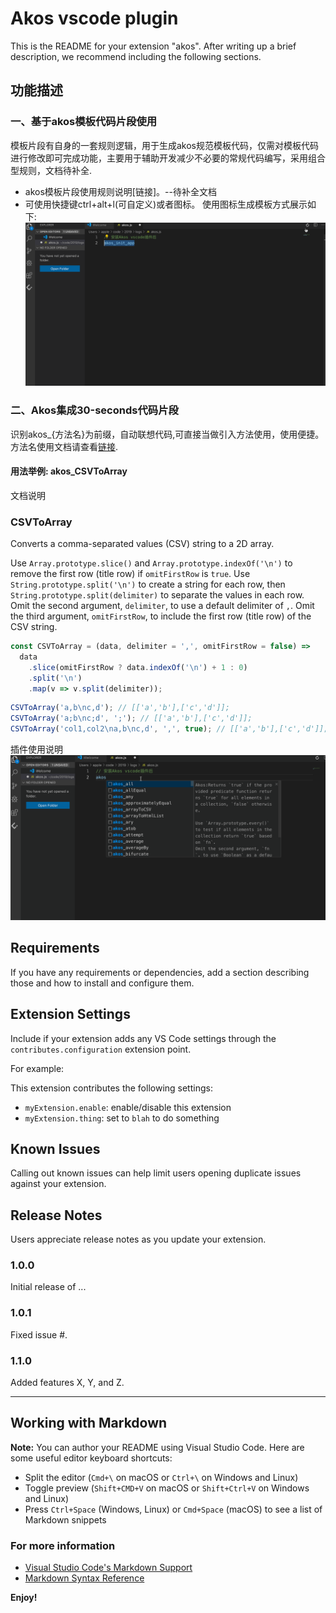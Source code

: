# Akos vscode plugin 

This is the README for your extension "akos". After writing up a brief description, we recommend including the following sections.

## 功能描述
### 一、基于akos模板代码片段使用
模板片段有自身的一套规则逻辑，用于生成akos规范模板代码，仅需对模板代码进行修改即可完成功能，主要用于辅助开发减少不必要的常规代码编写，采用组合型规则，文档待补全.
- akos模板片段使用规则说明[链接]。--待补全文档
- 可使用快捷键ctrl+alt+l(可自定义)或者图标。
使用图标生成模板方式展示如下:
![用法举例](./assets/akos_init_app.gif)

### 二、Akos集成30-seconds代码片段
识别akos_{方法名}为前缀，自动联想代码,可直接当做引入方法使用，使用便捷。方法名使用文档请查看[链接](./assets/doc/method.md).
#### 用法举例: akos_CSVToArray
文档说明
### CSVToArray

Converts a comma-separated values (CSV) string to a 2D array.

Use `Array.prototype.slice()` and `Array.prototype.indexOf('\n')` to remove the first row (title row) if `omitFirstRow` is `true`.
Use `String.prototype.split('\n')` to create a string for each row, then `String.prototype.split(delimiter)` to separate the values in each row.
Omit the second argument, `delimiter`, to use a default delimiter of `,`.
Omit the third argument, `omitFirstRow`, to include the first row (title row) of the CSV string.

```js
const CSVToArray = (data, delimiter = ',', omitFirstRow = false) =>
  data
    .slice(omitFirstRow ? data.indexOf('\n') + 1 : 0)
    .split('\n')
    .map(v => v.split(delimiter));
```

```js
CSVToArray('a,b\nc,d'); // [['a','b'],['c','d']];
CSVToArray('a;b\nc;d', ';'); // [['a','b'],['c','d']];
CSVToArray('col1,col2\na,b\nc,d', ',', true); // [['a','b'],['c','d']];
```
插件使用说明
![用法举例](./assets/akos_CSVToArray.gif)

## Requirements

If you have any requirements or dependencies, add a section describing those and how to install and configure them.

## Extension Settings

Include if your extension adds any VS Code settings through the `contributes.configuration` extension point.

For example:

This extension contributes the following settings:

* `myExtension.enable`: enable/disable this extension
* `myExtension.thing`: set to `blah` to do something

## Known Issues

Calling out known issues can help limit users opening duplicate issues against your extension.

## Release Notes

Users appreciate release notes as you update your extension.

### 1.0.0

Initial release of ...

### 1.0.1

Fixed issue #.

### 1.1.0

Added features X, Y, and Z.

-----------------------------------------------------------------------------------------------------------

## Working with Markdown

**Note:** You can author your README using Visual Studio Code.  Here are some useful editor keyboard shortcuts:

* Split the editor (`Cmd+\` on macOS or `Ctrl+\` on Windows and Linux)
* Toggle preview (`Shift+CMD+V` on macOS or `Shift+Ctrl+V` on Windows and Linux)
* Press `Ctrl+Space` (Windows, Linux) or `Cmd+Space` (macOS) to see a list of Markdown snippets

### For more information

* [Visual Studio Code's Markdown Support](http://code.visualstudio.com/docs/languages/markdown)
* [Markdown Syntax Reference](https://help.github.com/articles/markdown-basics/)

**Enjoy!**
